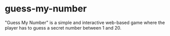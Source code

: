 # guess-my-number
"Guess My Number" is a simple and interactive web-based game where the player has to guess a secret number between 1 and 20.
